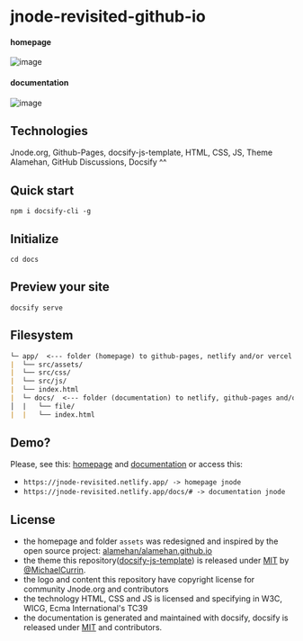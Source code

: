 # jnode-revisited-github-io

#### homepage
![image](https://user-images.githubusercontent.com/111701513/208514277-a1a8a375-1d76-47cd-8ee9-f2f179329155.png)

#### documentation
![image](https://user-images.githubusercontent.com/111701513/208537633-6f8992b7-dd64-49de-bdf3-23d5e1bd6a60.png)

## Technologies
Jnode.org, Github-Pages, docsify-js-template, HTML, CSS, JS, Theme Alamehan, GitHub Discussions, Docsify ^^

<!--- *if add new host: Vercel, SourceForge or Netlify too* --->

## Quick start
```npm i docsify-cli -g```

## Initialize
```cd docs```

## Preview your site
```docsify serve```

## Filesystem
```markdown
└─ app/  <--- folder (homepage) to github-pages, netlify and/or vercel --->
|  └── src/assets/ 
|  └── src/css/ 
|  └── src/js/ 
|  └── index.html
|  └─ docs/  <--- folder (documentation) to netlify, github-pages and/or vercel --->
│  |   └── file/
|  |   └── index.html
```

## Demo?
Please, see this: [homepage](https://jnode-revisited.netlify.app/) and [documentation](https://jnode-revisited.netlify.app/docs/#) or access this:
- ``https://jnode-revisited.netlify.app/ -> homepage jnode``
- ``https://jnode-revisited.netlify.app/docs/# -> documentation jnode``

## License
- the homepage and folder `assets` was redesigned and inspired by the open source project: [alamehan/alamehan.github.io](github/alamehan/alamehan.github.io)
- the theme this repository([docsify-js-template](https://github.com/MichaelCurrin/docsify-js-template)) is released under [MIT](/LICENSE) by [@MichaelCurrin](https://github.com/MichaelCurrin).
- the logo and content this repository have copyright license for community Jnode.org and contributors
- the technology HTML, CSS and JS is licensed and specifying in W3C, WICG, Ecma International's TC39 
- the documentation is generated and maintained with docsify, docsify is released under [MIT](/LICENSE) and contributors.
